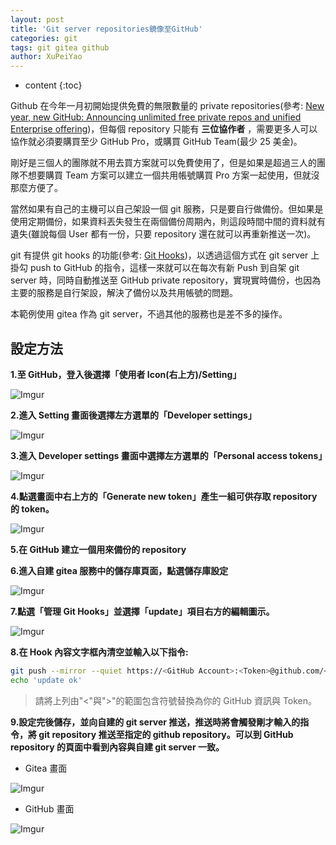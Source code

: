 ```yaml
---
layout: post
title: 'Git server repositories鏡像至GitHub'
categories: git
tags: git gitea github
author: XuPeiYao
---
```


- content
{:toc}

Github 在今年一月初開始提供免費的無限數量的 private repositories(參考: [New year, new GitHub: Announcing unlimited free private repos and unified Enterprise offering](https://github.blog/2019-01-07-new-year-new-github/))，但每個 repository 只能有 **三位協作者** ，需要更多人可以協作就必須要購買至少 GitHub Pro，或購買 GitHub Team(最少 25 美金)。

<!--more-->

剛好是三個人的團隊就不用去買方案就可以免費使用了，但是如果是超過三人的團隊不想要購買 Team 方案可以建立一個共用帳號購買 Pro 方案一起使用，但就沒那麼方便了。

當然如果有自己的主機可以自己架設一個 git 服務，只是要自行做備份。但如果是使用定期備份，如果資料丟失發生在兩個備份周期內，則這段時間中間的資料就有遺失(雖說每個 User 都有一份，只要 repository 還在就可以再重新推送一次)。

git 有提供 git hooks 的功能(參考: [Git Hooks](https://git-scm.com/book/zh-tw/v1/Git-%E5%AE%A2%E8%A3%BD%E5%8C%96-Git-Hooks?fbclid=IwAR2dW-gUBFKgv0KGuO3UOgpvuHSeMNC4lIL0UvqCFTT_HUHmLk5wWlI09gk))，以透過這個方式在 git server 上掛勾 push to GitHub 的指令，這樣一來就可以在每次有新 Push 到自架 git server 時，同時自動推送至 GitHub private repository，實現實時備份，也因為主要的服務是自行架設，解決了備份以及共用帳號的問題。

本範例使用 gitea 作為 git server，不過其他的服務也是差不多的操作。

## 設定方法

**1.至 GitHub，登入後選擇「使用者 Icon(右上方)/Setting」**

![Imgur](https://i.imgur.com/04syIe7.png)

**2.進入 Setting 畫面後選擇左方選單的「Developer settings」**

![Imgur](https://i.imgur.com/uewkkaG.png)

**3.進入 Developer settings 畫面中選擇左方選單的「Personal access tokens」**

![Imgur](https://i.imgur.com/CITrLgz.png)

**4.點選畫面中右上方的「Generate new token」產生一組可供存取 repository 的 token。**

![Imgur](https://i.imgur.com/r1UzGsD.png)

**5.在 GitHub 建立一個用來備份的 repository**

**6.進入自建 gitea 服務中的儲存庫頁面，點選儲存庫設定**

![Imgur](https://i.imgur.com/NfcUDsp.png)

**7.點選「管理 Git Hooks」並選擇「update」項目右方的編輯圖示。**

![Imgur](https://i.imgur.com/E7yyDuu.png)

**8.在 Hook 內容文字框內清空並輸入以下指令:**

```bash
git push --mirror --quiet https://<GitHub Account>:<Token>@github.com/<GitHub Account>/<GitHub Repository Name>.git &> /dev/null &
echo 'update ok'
```

> 請將上列由"<"與">"的範圍包含符號替換為你的 GitHub 資訊與 Token。

**9.設定完後儲存，並向自建的 git server 推送，推送時將會觸發剛才輸入的指令，將 git repository 推送至指定的 github repository。可以到 GitHub repository 的頁面中看到內容與自建 git server 一致。**

- Gitea 畫面

![Imgur](https://i.imgur.com/EeGyFci.png)

- GitHub 畫面

![Imgur](https://i.imgur.com/Ojmevvt.png)

